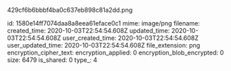 429cf6b6bbbf4ba0c637eb898c81a2dd.png

id: 1580e14ff7074daa8a8eea61eface0c1
mime: image/png
filename: 
created_time: 2020-10-03T22:54:54.608Z
updated_time: 2020-10-03T22:54:54.608Z
user_created_time: 2020-10-03T22:54:54.608Z
user_updated_time: 2020-10-03T22:54:54.608Z
file_extension: png
encryption_cipher_text: 
encryption_applied: 0
encryption_blob_encrypted: 0
size: 6479
is_shared: 0
type_: 4